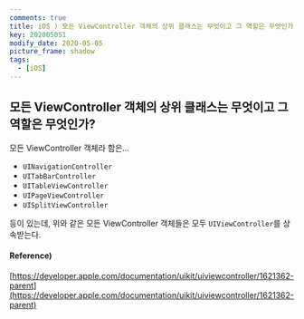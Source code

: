 ```yaml
---
comments: true
title: iOS ) 모든 ViewController 객체의 상위 클래스는 무엇이고 그 역할은 무엇인가?
key: 202005051
modify_date: 2020-05-05
picture_frame: shadow
tags:
  - [iOS]
---
```

 
## 모든 ViewController 객체의 상위 클래스는 무엇이고 그 역할은 무엇인가?
 
모든 ViewController 객체라 함은...
 
- `UINavigationController`
- `UITabBarController`
- `UITableViewController`
- `UIPageViewController`
- `UISplitViewController`
 
등이 있는데, 위와 같은 모든 ViewController 객체들은 모두 `UIViewController`를 상속받는다.
 
#### Reference)
 
[https://developer.apple.com/documentation/uikit/uiviewcontroller/1621362-parent](https://developer.apple.com/documentation/uikit/uiviewcontroller/1621362-parent)

